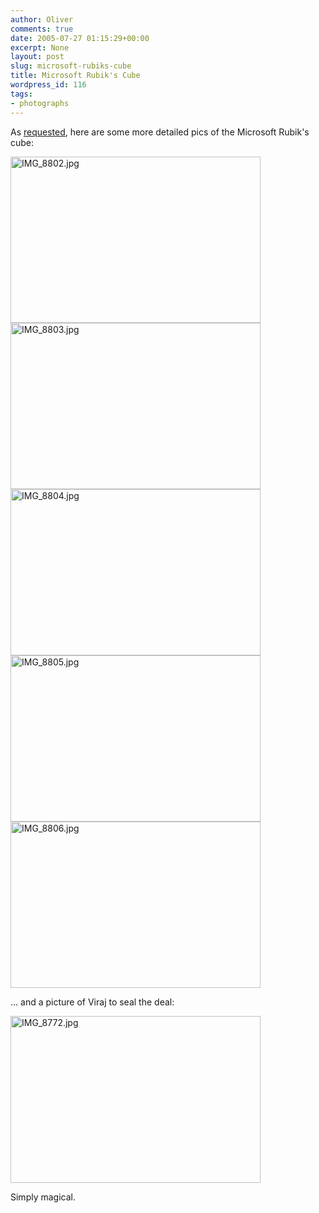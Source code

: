 ```yaml
---
author: Oliver
comments: true
date: 2005-07-27 01:15:29+00:00
excerpt: None
layout: post
slug: microsoft-rubiks-cube
title: Microsoft Rubik's Cube
wordpress_id: 116
tags:
- photographs
---
```


As <a href="http://www.oliverweb.com/archives/2004/10/tasa_night.php#comments">requested</a>, here are some more detailed pics of the Microsoft Rubik's cube:

<img alt="IMG_8802.jpg" src="http://www.oliverweb.com/images05/blog/IMG_8802.jpg" width="400" height="266" />

<img alt="IMG_8803.jpg" src="http://www.oliverweb.com/images05/blog/IMG_8803.jpg" width="400" height="266" />

<img alt="IMG_8804.jpg" src="http://www.oliverweb.com/images05/blog/IMG_8804.jpg" width="400" height="266" />

<img alt="IMG_8805.jpg" src="http://www.oliverweb.com/images05/blog/IMG_8805.jpg" width="400" height="266" />

<img alt="IMG_8806.jpg" src="http://www.oliverweb.com/images05/blog/IMG_8806.jpg" width="400" height="266" />

... and a picture of Viraj to seal the deal:

<img alt="IMG_8772.jpg" src="http://www.oliverweb.com/images05/blog/IMG_8772.jpg" width="400" height="267" />

Simply magical.